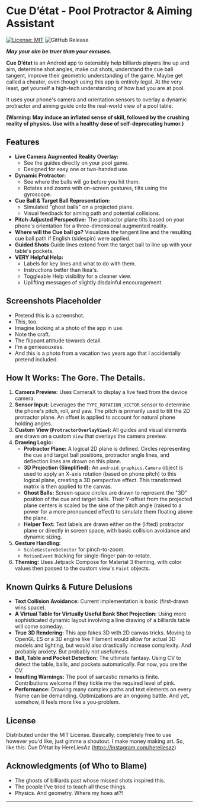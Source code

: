 # Cue D’état - Pool Protractor & Aiming Assistant

[![License: MIT](https://img.shields.io/badge/License-MIT-yellow.svg)](https://opensource.org/licenses/MIT)
![GitHub Release](https://img.shields.io/github/v/release/hereliesaz/CueDetat?include_prereleases&display_name=release)


**_May your aim be truer than your excuses._**


**Cue D’état** is an Android app to ostensibly help billiards players line up and aim, determine shot angles, make cut shots, understand the cue ball tangent, improve their geometric understanding of the game. Maybe get called a cheater, even though using this app is entirely legal. At the very least, get yourself a high-tech understanding of how bad you are at pool.

It uses your phone's camera and orientation sensors to overlay a dynamic protractor and aiming guide onto the real-world view of a pool table.

**(Warning: May induce an inflated sense of skill, followed by the crushing reality of physics. Use with a healthy dose of self-deprecating humor.)**



## Features

*   **Live Camera Augmented Reality Overlay:**
    *   See the guides directly on your pool game.
    *   Designed for easy one or two-handed use. 
*   **Dynamic Protractor:**
    *   See where the balls will go before you hit them.  
    *   Rotates and zooms with on-screen gestures, tilts using the gyroscope. 
*   **Cue Ball & Target Ball Representation:**
    *   Simulated "ghost balls" on a projected plane.
    *   Visual feedback for aiming path and potential collisions.
*   **Pitch-Adjusted Perspective:** The protractor plane tilts based on your phone's orientation for a three-dimensional augmented reality.
*   **Where will the Cue ball go?** Visualizes the tangent line and the resulting cue ball path if English (sidespin) were applied.
*   **Guided Shots** Guide lines extend from the target ball to line up with your table's pockets.
*   **VERY Helpful Help:**
    *   Labels for key lines and what to do with them.
    *   Instructions better than Ikea's.
    *   Toggleable Help visibility for a cleaner view.
    *   Uplifting messages of slightly disdainful encouragement.



## Screenshots Placeholder

*   Pretend this is a screenshot.
*   This, too.
*   Imagine looking at a photo of the app in use.
*   Note the craft.
*   The flippant attitude towards detail.
*   I'm a genieaouxess.
*   And this is a photo from a vacation two years ago that I accidentally pretend included.



## How It Works: The Gore. The Details.

1.  **Camera Preview:** Uses CameraX to display a live feed from the device camera.
2.  **Sensor Input:** Leverages the `TYPE_ROTATION_VECTOR` sensor to determine the phone's pitch, roll, and yaw. The pitch is primarily used to tilt the 2D protractor plane. An offset is applied to account for natural phone holding angles.
3.  **Custom View (`ProtractorOverlayView`):** All guides and visual elements are drawn on a custom `View` that overlays the camera preview.
4.  **Drawing Logic:**
    *   **Protractor Plane:** A logical 2D plane is defined. Circles representing the cue and target ball positions, protractor angle lines, and deflection lines are drawn on this plane.
    *   **3D Projection (Simplified):** An `android.graphics.Camera` object is used to apply an X-axis rotation (based on phone pitch) to this logical plane, creating a 3D perspective effect. This transformed matrix is then applied to the canvas.
    *   **Ghost Balls:** Screen-space circles are drawn to represent the "3D" position of the cue and target balls. Their Y-offset from the projected plane centers is scaled by the sine of the pitch angle (raised to a power for a more pronounced effect) to simulate them floating above the plane.
    *   **Helper Text:** Text labels are drawn either on the (lifted) protractor plane or directly in screen space, with basic collision avoidance and dynamic sizing.
5.  **Gesture Handling:**
    *   `ScaleGestureDetector` for pinch-to-zoom.
    *   `MotionEvent` tracking for single-finger pan-to-rotate.
6.  **Theming:** Uses Jetpack Compose for Material 3 theming, with color values then passed to the custom view's `Paint` objects.



## Known Quirks & Future Delusions

*   **Text Collision Avoidance:** Current implementation is basic (first-drawn wins space).
*   **A Virtual Table for Virtually Useful Bank Shot Projection:** Using more sophisticated dynamic layout involving a line drawing of a billiards table will come someday.
*   **True 3D Rendering:** This app fakes 3D with 2D canvas tricks. Moving to OpenGL ES or a 3D engine like Filament would allow for actual 3D models and lighting, but would also drastically increase complexity. And probably anxiety. But probably not usefulness.
*   **Ball, Table and Pocket Detection:** The ultimate fantasy. Using CV to detect the table, balls, and pockets automatically. For now, you are the CV.
*   **Insulting Warnings:** The pool of sarcastic remarks is finite. Contributions welcome if they tickle me the required level of pink.
*   **Performance:** Drawing many complex paths and text elements on every frame can be demanding. Optimizations are an ongoing battle. And yet, somehow, it feels more like a you-problem.



## License

Distributed under the MIT License. Basically, completely free to use however you'd like, just gimme a shoutout. I make money making art. So, like this:
Cue D’état by HereLiesAz (https://instagram.com/hereliesaz)


## Acknowledgments (of Who to Blame)

*   The ghosts of billiards past whose missed shots inspired this.
*   The people I've tried to teach all these things.
*   Physics. And geometry. Where my hoes at?!

---

